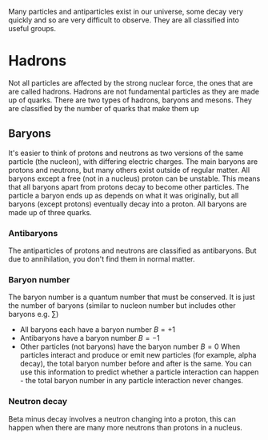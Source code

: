 Many particles and antiparticles exist in our universe, some decay very quickly and so are very difficult to observe. They are all classified into useful groups.

# Hadrons
Not all particles are affected by the strong nuclear force, the ones that are are called hadrons.
Hadrons are not fundamental particles as they are made up of quarks.
There are two types of hadrons, baryons and mesons. They are classified by the number of quarks that make them up

## Baryons
It's easier to think of protons and neutrons as two versions of the same particle (the nucleon), with differing electric charges. The main baryons are protons and neutrons, but many others exist outside of regular matter.
All baryons except a free (not in a nucleus) proton can be unstable. This means that all baryons apart from protons decay to become other particles. The particle a baryon ends up as depends on what it was originally, but all baryons (except protons) eventually decay into a proton. All baryons are made up of three quarks.
### Antibaryons
The antiparticles of protons and neutrons are classified as antibaryons. But due to annihilation, you don't find them in normal matter.
### Baryon number
The baryon number is a quantum number that must be conserved. It is just the number of baryons (similar to nucleon number but includes other baryons e.g. $\sum$) 
- All baryons each have a baryon number $B=+1$
- Antibaryons have a baryon number $B=-1$
- Other particles (not baryons) have the baryon number $B=0$
When particles interact and produce or emit new particles (for example, alpha decay), the total baryon number before and after is the same. You can use this information to predict whether a particle interaction can happen - the total baryon number in any particle interaction never changes. 
### Neutron decay
Beta minus decay involves a neutron changing into a proton, this can happen when there are many more neutrons than protons in a nucleus. 